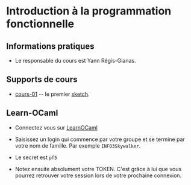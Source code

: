 # Introduction à la programmation fonctionnelle

## Informations pratiques

- Le responsable du cours est Yann Régis-Gianas.

## Supports de cours

- [cours-01](slides/cours-01.pdf) -- le premier [sketch](https://sketch.sh/s/agM8OE0PPCmcU0oO9GPWBa/).

## Learn-OCaml

- Connectez vous sur [LearnOCaml](http://ocaml.hackojo.org)

- Saisissez un login qui commence par votre groupe et se termine par
  votre nom de famille. Par exemple `INFO3Skywalker`.

- Le secret est `pf5`

- Notez ensuite absolument votre TOKEN. C'est grâce à lui que vous
  pourrez retrouver votre session lors de votre prochaine connexion.
